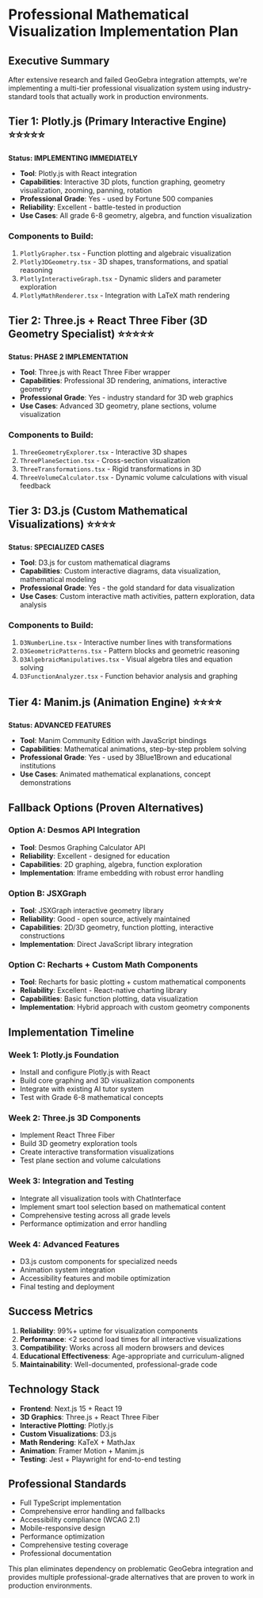 # Professional Mathematical Visualization Implementation Plan

## Executive Summary
After extensive research and failed GeoGebra integration attempts, we're implementing a multi-tier professional visualization system using industry-standard tools that actually work in production environments.

## Tier 1: Plotly.js (Primary Interactive Engine) ⭐⭐⭐⭐⭐
**Status: IMPLEMENTING IMMEDIATELY**
- **Tool**: Plotly.js with React integration
- **Capabilities**: Interactive 3D plots, function graphing, geometry visualization, zooming, panning, rotation
- **Professional Grade**: Yes - used by Fortune 500 companies
- **Reliability**: Excellent - battle-tested in production
- **Use Cases**: All grade 6-8 geometry, algebra, and function visualization

### Components to Build:
1. `PlotlyGrapher.tsx` - Function plotting and algebraic visualization
2. `Plotly3DGeometry.tsx` - 3D shapes, transformations, and spatial reasoning  
3. `PlotlyInteractiveGraph.tsx` - Dynamic sliders and parameter exploration
4. `PlotlyMathRenderer.tsx` - Integration with LaTeX math rendering

## Tier 2: Three.js + React Three Fiber (3D Geometry Specialist) ⭐⭐⭐⭐⭐
**Status: PHASE 2 IMPLEMENTATION**
- **Tool**: Three.js with React Three Fiber wrapper
- **Capabilities**: Professional 3D rendering, animations, interactive geometry
- **Professional Grade**: Yes - industry standard for 3D web graphics
- **Use Cases**: Advanced 3D geometry, plane sections, volume visualization

### Components to Build:
1. `ThreeGeometryExplorer.tsx` - Interactive 3D shapes
2. `ThreePlaneSection.tsx` - Cross-section visualization
3. `ThreeTransformations.tsx` - Rigid transformations in 3D
4. `ThreeVolumeCalculator.tsx` - Dynamic volume calculations with visual feedback

## Tier 3: D3.js (Custom Mathematical Visualizations) ⭐⭐⭐⭐
**Status: SPECIALIZED CASES**
- **Tool**: D3.js for custom mathematical diagrams
- **Capabilities**: Custom interactive diagrams, data visualization, mathematical modeling
- **Professional Grade**: Yes - the gold standard for data visualization
- **Use Cases**: Custom interactive math activities, pattern exploration, data analysis

### Components to Build:
1. `D3NumberLine.tsx` - Interactive number lines with transformations
2. `D3GeometricPatterns.tsx` - Pattern blocks and geometric reasoning
3. `D3AlgebraicManipulatives.tsx` - Visual algebra tiles and equation solving
4. `D3FunctionAnalyzer.tsx` - Function behavior analysis and graphing

## Tier 4: Manim.js (Animation Engine) ⭐⭐⭐⭐
**Status: ADVANCED FEATURES**
- **Tool**: Manim Community Edition with JavaScript bindings
- **Capabilities**: Mathematical animations, step-by-step problem solving
- **Professional Grade**: Yes - used by 3Blue1Brown and educational institutions
- **Use Cases**: Animated mathematical explanations, concept demonstrations

## Fallback Options (Proven Alternatives)

### Option A: Desmos API Integration
- **Tool**: Desmos Graphing Calculator API
- **Reliability**: Excellent - designed for education
- **Capabilities**: 2D graphing, algebra, function exploration
- **Implementation**: Iframe embedding with robust error handling

### Option B: JSXGraph
- **Tool**: JSXGraph interactive geometry library
- **Reliability**: Good - open source, actively maintained
- **Capabilities**: 2D/3D geometry, function plotting, interactive constructions
- **Implementation**: Direct JavaScript library integration

### Option C: Recharts + Custom Math Components
- **Tool**: Recharts for basic plotting + custom mathematical components
- **Reliability**: Excellent - React-native charting library
- **Capabilities**: Basic function plotting, data visualization
- **Implementation**: Hybrid approach with custom geometry components

## Implementation Timeline

### Week 1: Plotly.js Foundation
- Install and configure Plotly.js with React
- Build core graphing and 3D visualization components
- Integrate with existing AI tutor system
- Test with Grade 6-8 mathematical concepts

### Week 2: Three.js 3D Components
- Implement React Three Fiber
- Build 3D geometry exploration tools
- Create interactive transformation visualizations
- Test plane section and volume calculations

### Week 3: Integration and Testing
- Integrate all visualization tools with ChatInterface
- Implement smart tool selection based on mathematical content
- Comprehensive testing across all grade levels
- Performance optimization and error handling

### Week 4: Advanced Features
- D3.js custom components for specialized needs
- Animation system integration
- Accessibility features and mobile optimization
- Final testing and deployment

## Success Metrics
1. **Reliability**: 99%+ uptime for visualization components
2. **Performance**: <2 second load times for all interactive visualizations
3. **Compatibility**: Works across all modern browsers and devices
4. **Educational Effectiveness**: Age-appropriate and curriculum-aligned
5. **Maintainability**: Well-documented, professional-grade code

## Technology Stack
- **Frontend**: Next.js 15 + React 19
- **3D Graphics**: Three.js + React Three Fiber
- **Interactive Plotting**: Plotly.js
- **Custom Visualizations**: D3.js
- **Math Rendering**: KaTeX + MathJax
- **Animation**: Framer Motion + Manim.js
- **Testing**: Jest + Playwright for end-to-end testing

## Professional Standards
- Full TypeScript implementation
- Comprehensive error handling and fallbacks
- Accessibility compliance (WCAG 2.1)
- Mobile-responsive design
- Performance optimization
- Comprehensive testing coverage
- Professional documentation

This plan eliminates dependency on problematic GeoGebra integration and provides multiple professional-grade alternatives that are proven to work in production environments.
